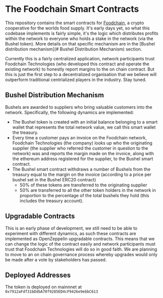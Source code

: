 # The Foodchain Smart Contracts

This repository contains the smart contracts for [Foodchain](www.joinfoodchain.com), a crypto cooperative for the worlds food supply. It's early days yet, so what this codebase implements is fairly simple, it's the logic which distributes profits within the network to everyone who holds a stake in the network (via the Bushel token). More details on that specific mechanism are in the [Bushel distribution mechanism](# Bushel Distribution Mechanism) section. 

Currently this is a fairly centralized application, network participants trust Foodchain Technologies (who developed this contract and operate the existing network) to honestly report margins to the on chain contract. But this is just the first step to a decentralized organisation that we believe will outperform traditional centrlalized players in the industry. Stay tuned.

## Bushel Distribution Mechanism

Bushels are awarded to suppliers who bring valuable customers into the network. Specifically, the following dynamics are implemented:

- The Bushel token is created with an initial balance belonging to a smart wallet that represents the total network value, we call this smart wallet the treasury.
- Every time a customer pays an invoice on the Foodchain network, Foodchain Technologies (the company) looks up who the originating supplier (the supplier who referred the customer in question to the network) was and reports the margin made on the invoice, along with the ethereum address registered for the supplier, to the Bushel smart contract.
- The Bushel smart contract withdraws a number of Bushels from the treasury equal to the margin on the invoice (according to a price per bushel set in the Bushel ERC20 contract)
    - 50% of these tokens are transferred to the originating supplier
    - 50% are transferred to all the other token holders in the network in proportion to the percentage of the total bushels they hold (this includes the treasury account).

## Upgradable Contracts

This is an early phase of development, we still need to be able to experiment with different dynamics, as such these contracts are implemented as OpenZeppelin upgradable contracts. This means that we can change the logic of the contract easily and network participants must trust that Foodchain Technologies will do so in good faith. We are planning to move to an on chain governance process whereby upgrades would only be made after a vote by stakeholders has passed.

## Deployed Addresses

The token is deployed on mainnnet at `0x7912aFdf31bDdbA70f9285ED4cF9426e9ebbC613`

